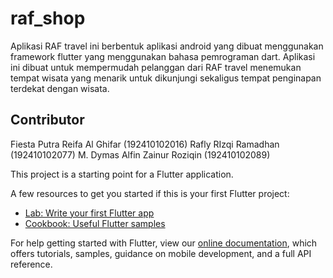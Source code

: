 # raf_shop
Aplikasi RAF travel ini berbentuk aplikasi android yang dibuat menggunakan framework flutter yang menggunakan bahasa pemrograman dart. Aplikasi ini dibuat untuk mempermudah pelanggan dari RAF travel menemukan tempat wisata yang menarik untuk dikunjungi sekaligus tempat penginapan terdekat dengan wisata.

## Contributor
Fiesta Putra Reifa Al Ghifar (192410102016)
Rafly RIzqi Ramadhan (192410102077)
M. Dymas Alfin Zainur Roziqin (192410102089)

This project is a starting point for a Flutter application.

A few resources to get you started if this is your first Flutter project:

- [Lab: Write your first Flutter app](https://flutter.dev/docs/get-started/codelab)
- [Cookbook: Useful Flutter samples](https://flutter.dev/docs/cookbook)

For help getting started with Flutter, view our
[online documentation](https://flutter.dev/docs), which offers tutorials,
samples, guidance on mobile development, and a full API reference.
